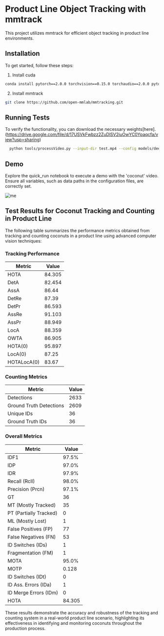 
# Product Line Object Tracking with mmtrack

This project utilizes mmtrack for efficient object tracking in product line environments.



## Installation
To get started, follow these steps:

1. Install cuda
```bash
conda install pytorch==2.0.0 torchvision==0.15.0 torchaudio==2.0.0 pytorch-cuda=11.8 -c pytorch -c nvidia
```
2. Install mmtrack
```bash
git clone https://github.com/open-mmlab/mmtracking.git
```
 
## Running Tests

To verify the functionality, you can download the necessary weights[here].(https://drive.google.com/file/d/17USVkFwbzz2ZuDlSV2iuOwYC0Ypaqcfa/view?usp=sharing) 

```bash
  python tools/processVideo.py --input-dir test.mp4 --config models/deepsort_faster-rcnn_fpn_4e_mot17-private-half.py --detector-checkpoint detector.pth --reid-checkpoint reid.pth --output-video demo.mp4
```

## Demo
Explore the quick_run notebook to execute a demo with the 'coconut' video. Ensure all variables, such as data paths in the configuration files, are correctly set.



![me](https://github.com/tutenstein/product-line-object-tracking-by-mmtrack/blob/main/result.gif)

## Test Results for Coconut Tracking and Counting in Product Line
The following table summarizes the performance metrics obtained from tracking and counting coconuts in a product line using advanced computer vision techniques:

### Tracking Performance

| Metric       | Value   |
|--------------|---------|
| HOTA         | 84.305  |
| DetA         | 82.454  |
| AssA         | 86.44   |
| DetRe        | 87.39   |
| DetPr        | 86.593  |
| AssRe        | 91.103  |
| AssPr        | 88.949  |
| LocA         | 88.359  |
| OWTA         | 86.905  |
| HOTA(0)      | 95.897  |
| LocA(0)      | 87.25   |
| HOTALocA(0)  | 83.67   |

### Counting Metrics

| Metric       | Value   |
|--------------|---------|
| Detections   | 2633    |
| Ground Truth Detections | 2609 |
| Unique IDs   | 36      |
| Ground Truth IDs | 36   |

### Overall Metrics

| Metric       | Value   |
|--------------|---------|
| IDF1         | 97.5%   |
| IDP          | 97.0%   |
| IDR          | 97.9%   |
| Recall (Rcll)| 98.0%   |
| Precision (Prcn)| 97.1% |
| GT           | 36      |
| MT (Mostly Tracked) | 35 |
| PT (Partially Tracked) | 0 |
| ML (Mostly Lost) | 1    |
| False Positives (FP)| 77 |
| False Negatives (FN)| 53 |
| ID Switches (IDs) | 1   |
| Fragmentation (FM)| 1   |
| MOTA         | 95.0%   |
| MOTP         | 0.128   |
| ID Switches (IDt)| 0    |
| ID Ass. Errors (IDa)| 1 |
| ID Merge Errors (IDm)| 0|
| HOTA         | 84.305  |

These results demonstrate the accuracy and robustness of the tracking and counting system in a real-world product line scenario, highlighting its effectiveness in identifying and monitoring coconuts throughout the production process.
